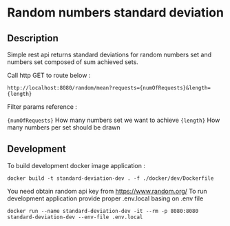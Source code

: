 # Random numbers standard deviation

## Description

Simple rest api returns standard deviations for random numbers set and numbers set composed of sum achieved sets.

Call http GET to route below : 

```http://localhost:8080/random/mean?requests={numOfRequests}&length={length}```

Filter params reference :

``{numOfRequests}`` How many numbers set we want to achieve
``{length}`` How many numbers per set should be drawn

## Development

To build development docker image application :

``docker build -t standard-deviation-dev . -f ./docker/dev/Dockerfile``

You need obtain random api key from https://www.random.org/
To run development application provide proper .env.local basing on .env file

``docker run --name standard-deviation-dev -it --rm -p 8080:8080 standard-deviation-dev --env-file .env.local`` 
